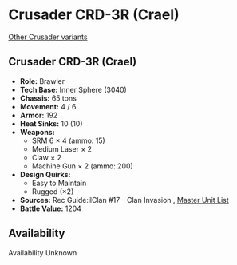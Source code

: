 # Crusader CRD-3R (Crael) 

[Other Crusader variants](../crusader.md) 

## Crusader CRD-3R (Crael) 

- **Role:** Brawler 
- **Tech Base:** Inner Sphere (3040) 
- **Chassis:** 65 tons 
- **Movement:** 4 / 6 
- **Armor:** 192 
- **Heat Sinks:** 10 (10) 
- **Weapons:** 
  - SRM 6 × 4 (ammo: 15) 
  - Medium Laser × 2 
  - Claw × 2 
  - Machine Gun × 2 (ammo: 200) 
- **Design Quirks:** 
  - Easy to Maintain 
  - Rugged (×2) 
- **Sources:** Rec Guide:ilClan #17 - Clan Invasion , [Master Unit List](http://masterunitlist.info/Unit/Details/753/crusader-crd-3r-crael) 
- **Battle Value:** 1204 

## Availability 

Availability Unknown 

